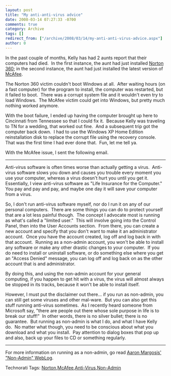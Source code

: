 ```yaml
---
layout: post
title: "My anti-anti-virus advice"
date: 2008-03-14 07:27:33 -0700
comments: true
category: Archive
tags: []
redirect_from: ["/archive/2008/03/14/my-anti-anti-virus-advice.aspx"]
author: 0
---
```

<!-- more -->
<p>In the past couple of months, Kelly has had 2 aunts report that their computers had died.  In the first instance, the aunt had just installed <a href="http://www.symantec.com/norton360/" target="_blank">Norton 360</a>; in the second instance, the aunt had just installed the latest version of <a href="http://us.mcafee.com/root/package.asp?pkgid=276&amp;cid=25636" target="_blank">McAfee</a>.</p>  <p>The Norton 360 victim couldn't boot Windows at all.  After waiting hours (on a fast computer) for the program to install, the computer was restarted, but it failed to boot.  There was a corrupt system file and it wouldn't even try to load Windows.  The McAfee victim could get into Windows, but pretty much nothing worked anymore.</p>  <p>With the boot failure, I ended up having the computer brought up here to Cincinnati from Tennessee so that I could fix it.  Because Kelly was traveling to TN for a wedding, that worked out fine.  And a subsequent trip got the computer back down.  I had to use the Windows XP Home Edition reinstallation disk to replace the corrupt file using the recovery console.  That was the first time I had ever done that.  Fun, let me tell ya.</p>  <p>With the McAfee issue, I sent the following email.</p>  <hr />  <p>Anti-virus software is often times worse than actually getting a virus.  Anti-virus software slows you down and causes you trouble every moment you use your computer, whereas a virus doesn't hurt you until you get it.  Essentially, I view anti-virus software as "Life Insurance for the Computer."  You pay and pay and pay, and maybe one day it will save your computer from a virus.</p>  <p>So, I don't run anti-virus software myself, nor do I run it on any of our personal computers.  There are some things you can do to protect yourself that are a lot less painful though.  The concept I advocate most is running as what's called a "limited user."  This will involve going into the Control Panel, then into the User Accounts section.  From there, you can create a new account and specify that you don't want to make it an administrator account.  Once you have the account created, log off and log back in with that account.  Running as a non-admin account, you won't be able to install any software or make any other drastic changes to your computer.  If you do need to install or uninstall software, or do something else where you get an "Access Denied" message, you can log off and log back on as the other account that is and administrator.</p>  <p>By doing this, and using the non-admin account for your general computing, if you happen to get hit with a virus, the virus will almost always be stopped in its tracks, because it won't be able to install itself.</p>  <p>However, I must put the disclaimer out there... if you run as non-admin, you can still get some viruses and other mal-ware.  But you can also get this stuff running anti-virus sometimes.  As I recently heard someone from Microsoft say, "there are people out there whose sole purpose in life is to break our stuff!"  In other words, there is no silver bullet; there is no guarantee.  But running as non-admin is what I do, and what I have Kelly do.  No matter what though, you need to be conscious about what you download and what you install.  Pay attention to dialog boxes that pop up and also, back up your files to CD or something regularly.</p>  <hr />   <p>For more information on running as a non-admin, go read <a href="http://blogs.msdn.com/aaron_margosis/archive/2004/06/17/158806.aspx" target="_blank">Aaron Margosis' "Non-Admin" WebLog</a>.</p>  <div class="wlWriterSmartContent" id="scid:0767317B-992E-4b12-91E0-4F059A8CECA8:34c30305-c697-47fc-8bf2-5eccc8087b2c" style="padding-right: 0px; display: inline; padding-left: 0px; padding-bottom: 0px; margin: 0px; padding-top: 0px">Technorati Tags: <a href="http://technorati.com/tags/Norton" rel="tag">Norton</a>,<a href="http://technorati.com/tags/McAfee" rel="tag">McAfee</a>,<a href="http://technorati.com/tags/Anti-Virus" rel="tag">Anti-Virus</a>,<a href="http://technorati.com/tags/Non-Admin" rel="tag">Non-Admin</a></div>

